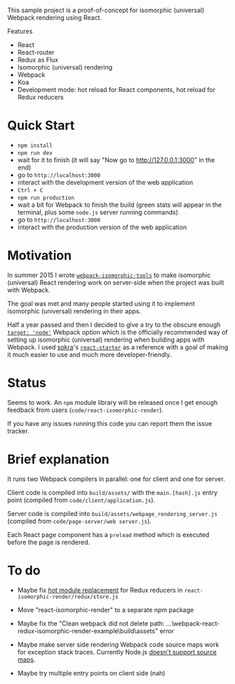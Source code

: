 This sample project is a proof-of-concept for isomorphic (universal) Webpack rendering using React.

Features

* React
* React-router
* Redux as Flux
* Isomorphic (universal) rendering
* Webpack
* Koa
* Development mode: hot reload for React components, hot reload for Redux reducers

Quick Start
===========

* `npm install`
* `npm run dev`
* wait for it to finish (it will say "Now go to http://127.0.0.1:3000" in the end)
* go to `http://localhost:3000`
* interact with the development version of the web application
* `Ctrl + C`
* `npm run production`
* wait a bit for Webpack to finish the build (green stats will appear in the terminal, plus some `node.js` server running commands)
* go to `http://localhost:3000`
* interact with the production version of the web application

Motivation
==========

In summer 2015 I wrote [`webpack-isomorphic-tools`](https://github.com/halt-hammerzeit/webpack-isomorphic-tools) to make isomorphic (universal) React rendering work on server-side when the project was built with Webpack.

The goal was met and many people started using it to implement isomorphic (universal) rendering in their apps.

Half a year passed and then I decided to give a try to the obscure enough [`target: 'node'`](http://stackoverflow.com/questions/26063480/how-to-simultaneously-create-both-web-and-node-versions-of-a-bundle-with-web) Webpack option which is the officially recommended way of setting up isomorphic (universal) rendering when building apps with Webpack. I used [sokra](https://github.com/sokra)'s [`react-starter`](https://github.com/webpack/react-starter) as a reference with a goal of making it much easier to use and much more developer-friendly.

Status
======

Seems to work. An `npm` module library will be released once I get enough feedback from users (`code/react-isomorphic-render`).

If you have any issues running this code you can report them the issue tracker.

Brief explanation
=================

It runs two Webpack compilers in parallel: one for client and one for server.

Client code is compiled into `build/assets/` with the `main.[hash].js` entry point (compiled from `code/client/application.js`).

Server code is compiled into `build/assets/webpage_rendering_server.js` (compiled from `code/page-server/web server.js`).

Each React page component has a `preload` method which is executed before the page is rendered.

To do
==========

 * Maybe fix [hot module replacement](https://webpack.github.io/docs/hot-module-replacement.html) for Redux reducers in `react-isomorphic-render/redux/store.js`

 * Move "react-isomorphic-render" to a separate npm package

 * Maybe fix the "Clean webpack did not delete path: ...\webpack-react-redux-isomorphic-render-example\build\assets" error

 * Maybe make server side rendering Webpack code source maps work for exception stack traces. Currently Node.js [doesn't support source maps](https://github.com/nodejs/node-v0.x-archive/issues/3712).

 * Maybe try multiple entry points on client side (nah)